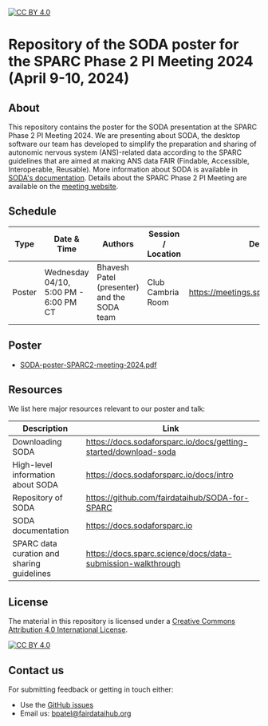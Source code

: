 [![CC BY 4.0][cc-by-shield]][cc-by]

[cc-by]: http://creativecommons.org/licenses/by/4.0/
[cc-by-shield]: https://img.shields.io/badge/License-CC%20BY%204.0-lightgrey.svg
[cc-by-image]: https://i.creativecommons.org/l/by/4.0/88x31.png

# Repository of the SODA poster for the SPARC Phase 2 PI Meeting 2024 (April 9-10, 2024)

## About

This repository contains the poster for the SODA presentation at the SPARC Phase 2 PI Meeting 2024. We are presenting about SODA, the desktop software our team has developed to simplify the preparation and sharing of autonomic nervous system (ANS)-related data according to the SPARC guidelines that are aimed at making ANS data FAIR (Findable, Accessible, Interoperable, Reusable). More information about SODA is available in [SODA's documentation](https://docs.sodaforsparc.io/docs/intro). Details about the SPARC Phase 2 PI Meeting are available on the [meeting website](https://meetings.sparc.science/). 

## Schedule

| Type            | Date & Time             | Authors                          | Session / Location                                              | Details |
| --------------- | -----------------|--------------------------------- |------------------------------------------------------ |------------------- |
| Poster          | Wednesday 04/10, 5:00 PM - 6:00 PM CT |Bhavesh Patel (presenter) and the SODA team | Club Cambria Room |https://meetings.sparc.science/agenda


## Poster

- [SODA-poster-SPARC2-meeting-2024.pdf](SODA-poster-SPARC2-meeting-2024.pdf)

## Resources

We list here major resources relevant to our poster and talk:

| Description                                         | Link                                                              |
| --------------------------------------------------  | ----------------------------------------------------------------- |
| Downloading SODA                             | https://docs.sodaforsparc.io/docs/getting-started/download-soda |
| High-level information about SODA                             | https://docs.sodaforsparc.io/docs/intro  |
| Repository of SODA             | https://github.com/fairdataihub/SODA-for-SPARC|
| SODA documentation  | https://docs.sodaforsparc.io |
| SPARC data curation and sharing guidelines  | https://docs.sparc.science/docs/data-submission-walkthrough |

## License
The material in this repository is licensed under a
[Creative Commons Attribution 4.0 International License][cc-by].

[![CC BY 4.0][cc-by-image]][cc-by]

## Contact us
For submitting feedback or getting in touch either:
- Use the [GitHub issues](https://github.com/fairdataihub/SODA-SPARC-Phase2-PI-Meeting/issues) 
- Email us: bpatel@fairdataihub.org

